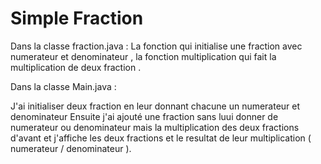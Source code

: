 # Simple Fraction

 Dans la classe fraction.java :
 La fonction qui initialise une fraction avec numerateur et denominateur , la fonction multiplication qui fait la multiplication de deux fraction .

 Dans la classe Main.java :

 J'ai initialiser deux fraction en leur donnant chacune un numerateur et denominateur 
 Ensuite j'ai ajouté une fraction sans luui donner de numerateur ou denominateur mais la multiplication des deux fractions d'avant et j'affiche les deux fractions et le resultat de leur multiplication 
 ( numerateur / denominateur ).
